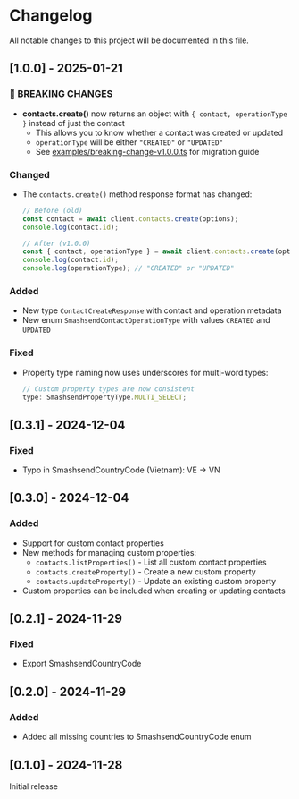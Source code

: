 # Changelog

All notable changes to this project will be documented in this file.

## [1.0.0] - 2025-01-21

### 🚨 BREAKING CHANGES

- **contacts.create()** now returns an object with `{ contact, operationType }` instead of just the contact
  - This allows you to know whether a contact was created or updated
  - `operationType` will be either `"CREATED"` or `"UPDATED"`
  - See [examples/breaking-change-v1.0.0.ts](examples/breaking-change-v1.0.0.ts) for migration guide

### Changed

- The `contacts.create()` method response format has changed:

  ```typescript
  // Before (old)
  const contact = await client.contacts.create(options);
  console.log(contact.id);

  // After (v1.0.0)
  const { contact, operationType } = await client.contacts.create(options);
  console.log(contact.id);
  console.log(operationType); // "CREATED" or "UPDATED"
  ```

### Added

- New type `ContactCreateResponse` with contact and operation metadata
- New enum `SmashsendContactOperationType` with values `CREATED` and `UPDATED`

### Fixed

- Property type naming now uses underscores for multi-word types:
  ```typescript
  // Custom property types are now consistent
  type: SmashsendPropertyType.MULTI_SELECT;
  ```

## [0.3.1] - 2024-12-04

### Fixed

- Typo in SmashsendCountryCode (Vietnam): VE -> VN

## [0.3.0] - 2024-12-04

### Added

- Support for custom contact properties
- New methods for managing custom properties:
  - `contacts.listProperties()` - List all custom contact properties
  - `contacts.createProperty()` - Create a new custom property
  - `contacts.updateProperty()` - Update an existing custom property
- Custom properties can be included when creating or updating contacts

## [0.2.1] - 2024-11-29

### Fixed

- Export SmashsendCountryCode

## [0.2.0] - 2024-11-29

### Added

- Added all missing countries to SmashsendCountryCode enum

## [0.1.0] - 2024-11-28

Initial release

